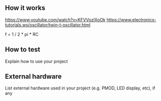 <!---

This file is used to generate your project datasheet. Please fill in the information below and delete any unused
sections.

You can also include images in this folder and reference them in the markdown. Each image must be less than
512 kb in size, and the combined size of all images must be less than 1 MB.
-->

## How it works

https://www.youtube.com/watch?v=KFVVozlXoOk
https://www.electronics-tutorials.ws/oscillator/twin-t-oscillator.html

f = 1 / 2 * pi * RC

## How to test

Explain how to use your project

## External hardware

List external hardware used in your project (e.g. PMOD, LED display, etc), if any
